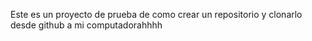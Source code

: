 Este es un proyecto de prueba de como crear un repositorio y clonarlo desde github a mi computadorahhhh

